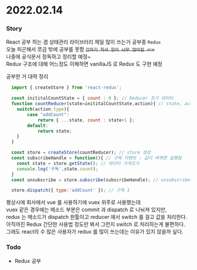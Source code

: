 # 2022.02.14

### Story
React 공부 하는 겸 상태관리 라이브러리 제일 많이 쓰는거 공부중 `Redux`      
오늘 피곤해서 쪼금 밖에 공부를 못함 ~~`갑자기 회사 일이 너무 많아짐 ㅠㅠ`~~       
나중에 공식문서 정독하고 정리할 예정~      
Redux 구조에 대해 어느정도 이해하면 vanillaJS 로 Redux 도 구현 예정

공부한 거 대략 정리      
```js
  import { createStore } from 'react-redux';

  const inititalCountState = { count : 0 }; // Reducer 초기 데이터
  function countReducer(state=inititalCountState,action){ // state, action 
  	switch(action.type){
  		case "addCount":
  			return { ...state, count : state+1 };
  		default:
  			return state;
  	}
  }

  const store = createStore(countReducer); // store 생성
  const subscribeHandle = function(){ // 구독 이벤트 : 값이 바뀌면 실행됨
  	const state = store.getState(); // 데이터 가져오기
  	console.log('구독',state.count);
  }
  const unsubscribe = store.subscribe(subscribeHandle); // unsubscribe() 실행 시 구독 해체 

  store.dispatch({ type:'addCount' }); // 구독 1
 ```
 평상시에 회사에서 vue 를 사용하기에 vuex 위주로 사용했는데  
 vuex 같은 경우에는 메소드 부분은 commit 과 dispatch 로 나눠져 있지만,      
 redux 는 메소드가 dispatch 원툴이고 reducer 에서 switch 를 걸고 값을 처리한다.    
아직까진 Redux 간단한 사용법 정도만 봐서 그런지 switch 로 처리하는게 불편하다.        
그래도 react의 수 많은 사용자가 redux 를 많이 쓰는데는 이유가 있지 않을까 싶다.






### Todo
- Redux 공부 
